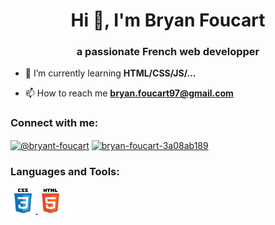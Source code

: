 <h1 align="center">Hi 👋, I'm Bryan Foucart</h1>
<h3 align="center">a passionate French web developper</h3>

- 🌱 I’m currently learning **HTML/CSS/JS/...**

- 📫 How to reach me **bryan.foucart97@gmail.com**

<h3 align="left">Connect with me:</h3>
<p align="left">
<a href="https://codepen.io/@bryant-foucart" target="blank"><img align="center" src="https://raw.githubusercontent.com/rahuldkjain/github-profile-readme-generator/master/src/images/icons/Social/codepen.svg" alt="@bryant-foucart" height="30" width="40" /></a>
<a href="https://linkedin.com/in/bryan-foucart-3a08ab189" target="blank"><img align="center" src="https://raw.githubusercontent.com/rahuldkjain/github-profile-readme-generator/master/src/images/icons/Social/linked-in-alt.svg" alt="bryan-foucart-3a08ab189" height="30" width="40" /></a>
</p>

<h3 align="left">Languages and Tools:</h3>
<p align="left"> <a href="https://www.w3schools.com/css/" target="_blank" rel="noreferrer"> <img src="https://raw.githubusercontent.com/devicons/devicon/master/icons/css3/css3-original-wordmark.svg" alt="css3" width="40" height="40"/> </a> <a href="https://www.w3.org/html/" target="_blank" rel="noreferrer"> <img src="https://raw.githubusercontent.com/devicons/devicon/master/icons/html5/html5-original-wordmark.svg" alt="html5" width="40" height="40"/> </a> </p>
